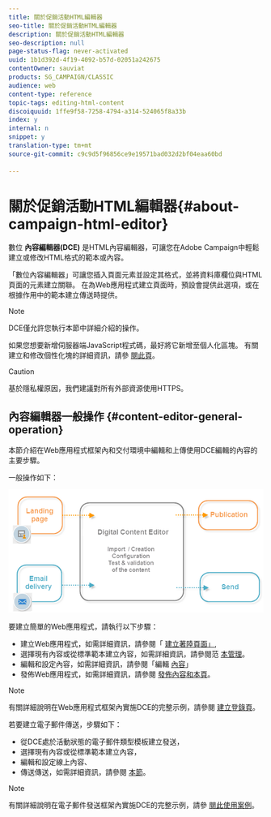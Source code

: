 ```yaml
---
title: 關於促銷活動HTML編輯器
seo-title: 關於促銷活動HTML編輯器
description: 關於促銷活動HTML編輯器
seo-description: null
page-status-flag: never-activated
uuid: 1b1d392d-4f19-4092-b57d-02051a242675
contentOwner: sauviat
products: SG_CAMPAIGN/CLASSIC
audience: web
content-type: reference
topic-tags: editing-html-content
discoiquuid: 1ffe9f58-7258-4794-a314-524065f8a33b
index: y
internal: n
snippet: y
translation-type: tm+mt
source-git-commit: c9c9d5f96856ce9e19571bad032d2bf04eaa60bd

---
```



# 關於促銷活動HTML編輯器{#about-campaign-html-editor}

數位 **內容編輯器(DCE)** 是HTML內容編輯器，可讓您在Adobe Campaign中輕鬆建立或修改HTML格式的範本或內容。

「數位內容編輯器」可讓您插入頁面元素並設定其格式，並將資料庫欄位與HTML頁面的元素建立關聯。 在為Web應用程式建立頁面時，預設會提供此選項，或在根據作用中的範本建立傳送時提供。

>[!NOTE]
>
>DCE僅允許您執行本節中詳細介紹的操作。
>
>如果您想要新增伺服器端JavaScript程式碼，最好將它新增至個人化區塊。 有關建立和修改個性化塊的詳細資訊，請參 [閱此頁](../../delivery/using/personalization-blocks.md)。

>[!CAUTION]
>
>基於隱私權原因，我們建議對所有外部資源使用HTTPS。

## 內容編輯器一般操作 {#content-editor-general-operation}

本節介紹在Web應用程式框架內和交付環境中編輯和上傳使用DCE編輯的內容的主要步驟。

一般操作如下：

![](assets/dce_schema.png)

要建立簡單的Web應用程式，請執行以下步驟：

* 建立Web應用程式，如需詳細資訊，請參閱「 [建立著陸頁面」](../../web/using/creating-a-landing-page.md),
* 選擇現有內容或從標準範本建立內容，如需詳細資訊，請參閱范 [本管理](../../web/using/template-management.md)。
* 編輯和設定內容，如需詳細資訊，請參閱「編輯 [內容](../../web/using/editing-content.md)」
* 發佈Web應用程式，如需詳細資訊，請參閱 [發佈內容](../../web/using/creating-a-landing-page.md#step-3---publishing-content)[和本頁](../../web/using/publishing-a-web-form.md#managing-web-forms-delivery-and-tracking)。

>[!NOTE]
>
>有關詳細說明在Web應用程式框架內實施DCE的完整示例，請參閱 [建立登錄頁](../../web/using/creating-a-landing-page.md)。

若要建立電子郵件傳送，步驟如下：

* 從DCE處於活動狀態的電子郵件類型模板建立發送，
* 選擇現有內容或從標準範本建立內容，
* 編輯和設定線上內容、
* 傳送傳送，如需詳細資訊，請參閱 [本節](../../delivery/using/communication-channels.md)。

>[!NOTE]
>
>有關詳細說明在電子郵件發送框架內實施DCE的完整示例，請參 [閱此使用案例](../../web/using/use-case--creating-an-email-delivery.md)。

